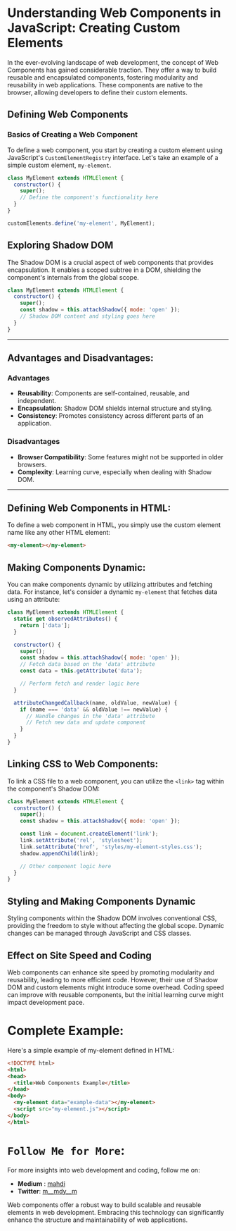 # Understanding Web Components in JavaScript: Creating Custom Elements
In the ever-evolving landscape of web development, the concept of Web Components has gained considerable traction. They offer a way to build reusable and encapsulated components, fostering modularity and reusability in web applications. These components are native to the browser, allowing developers to define their custom elements.

## Defining Web Components

### Basics of Creating a Web Component
To define a web component, you start by creating a custom element using JavaScript's `CustomElementRegistry` interface. Let's take an example of a simple custom element, `my-element`.

```javascript
class MyElement extends HTMLElement {
  constructor() {
    super();
    // Define the component's functionality here
  }
}

customElements.define('my-element', MyElement);

```
## Exploring Shadow DOM
The Shadow DOM is a crucial aspect of web components that provides encapsulation. It enables a scoped subtree in a DOM, shielding the component's internals from the global scope.
``` js
class MyElement extends HTMLElement {
  constructor() {
    super();
    const shadow = this.attachShadow({ mode: 'open' });
    // Shadow DOM content and styling goes here
  }
}
```
---
## Advantages and Disadvantages:
### **Advantages**

- **Reusability**: Components are self-contained, reusable, and independent.
- **Encapsulation**: Shadow DOM shields internal structure and styling.
- **Consistency**: Promotes consistency across different parts of an application.
### **Disadvantages**
- **Browser Compatibility**: Some features might not be supported in older browsers.
- **Complexity**: Learning curve, especially when dealing with Shadow DOM.
---
## Defining Web Components in HTML:
To define a web component in HTML, you simply use the custom element name like any other HTML element:
```html
<my-element></my-element>
```

## Making Components Dynamic:
You can make components dynamic by utilizing attributes and fetching data. For instance, let's consider a dynamic `my-element` that fetches data using an attribute:
```js
class MyElement extends HTMLElement {
  static get observedAttributes() {
    return ['data'];
  }

  constructor() {
    super();
    const shadow = this.attachShadow({ mode: 'open' });
    // Fetch data based on the 'data' attribute
    const data = this.getAttribute('data');

    // Perform fetch and render logic here
  }

  attributeChangedCallback(name, oldValue, newValue) {
    if (name === 'data' && oldValue !== newValue) {
      // Handle changes in the 'data' attribute
      // Fetch new data and update component
    }
  }
}

```

## Linking CSS to Web Components:
To link a CSS file to a web component, you can utilize the `<link>` tag within the component's Shadow DOM:
```js
class MyElement extends HTMLElement {
  constructor() {
    super();
    const shadow = this.attachShadow({ mode: 'open' });

    const link = document.createElement('link');
    link.setAttribute('rel', 'stylesheet');
    link.setAttribute('href', 'styles/my-element-styles.css');
    shadow.appendChild(link);

    // Other component logic here
  }
}
```
## Styling and Making Components Dynamic
Styling components within the Shadow DOM involves conventional CSS, providing the freedom to style without affecting the global scope. Dynamic changes can be managed through JavaScript and CSS classes.

## Effect on Site Speed and Coding
Web components can enhance site speed by promoting modularity and reusability, leading to more efficient code. However, their use of Shadow DOM and custom elements might introduce some overhead. Coding speed can improve with reusable components, but the initial learning curve might impact development pace.
# Complete Example: 
Here's a simple example of my-element defined in HTML:
```html
<!DOCTYPE html>
<html>
<head>
  <title>Web Components Example</title>
</head>
<body>
  <my-element data="example-data"></my-element>
  <script src="my-element.js"></script>
</body>
</html>
```

# `Follow Me for More`:
For more insights into web development and coding, follow me on:
- **Medium** : [mahdi](https://medium.com/@mahdimamashli1383)
- **Twitter**: [m__mdy__m](https://twitter.com/m__mdy__m)

Web components offer a robust way to build scalable and reusable elements in web development. Embracing this technology can significantly enhance the structure and maintainability of web applications.
